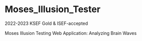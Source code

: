 # Moses_Illusion_Tester
2022-2023 KSEF Gold &amp; ISEF-accepted

Moses Illusion Testing Web Application: Analyzing Brain Waves
